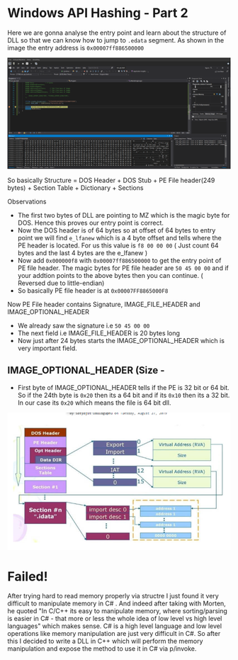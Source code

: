 # Windows API Hashing - Part 2

Here we are gonna analyse the entry point and learn about the structure of DLL so that we can know how to jump to `.edata` segment. As shown in the image the entry address is `0x00007ff886500000`

![kernel](../images/kernel32.png)

So basically Structure = DOS Header + DOS Stub + PE File header(249 bytes) + Section Table  + Dictionary + Sections

Observations

- The first two bytes of DLL are pointing to MZ which is the magic byte for DOS. Hence this proves our entry point is correct.
- Now the DOS header is of 64 bytes so at offset of 64 bytes to entry point we will find `e_lfanew` which is a 4 byte offset and tells where the PE header is located. For us this value is `f8 00 00 00` ( Just count 64 bytes and the last 4 bytes are the e_lfanew )
- Now add `0x000000f8` with `0x00007ff886500000` to get the entry point of PE file header. The magic bytes for PE file header are `50 45 00 00` and if your addtion points to the above bytes then you can continue. ( Reversed due to little-endian)
- So basically PE file header is at `0x00007FF8865000F8`


Now PE File header contains Signature, IMAGE_FILE_HEADER and IMAGE_OPTIONAL_HEADER
- We already saw the signature i.e `50 45 00 00`
- The next field i.e IMAGE_FILE_HEADER is 20 bytes long
- Now just after 24 bytes starts the IMAGE_OPTIONAL_HEADER which is very important field.

## IMAGE_OPTIONAL_HEADER (Size - 

- First byte of IMAGE_OPTIONAL_HEADER tells if the PE is 32 bit or 64 bit. So if the 24th byte is `0x20` then its a 64 bit and if its `0x10` then its a 32 bit. In our case its `0x20` which means the file is 64 bit dll.

![image](../images/image1.png)


# Failed! 

After trying hard to read memory properly via structre I just found it very difficult to manipulate memory in C# . And indeed after taking with Morten, he quoted "In C/C++ its easy to manipulate memory, where sorting/parsing is easier in C# - that more or less the whole idea of low level vs high level languages" which makes sense. C# is a high level language and low level operations like memory manipulation are just very difficult in C#. So after this I decided to write a DLL in C++ which will perform the memory manipulation and expose the method to use it in C# via p/invoke.



